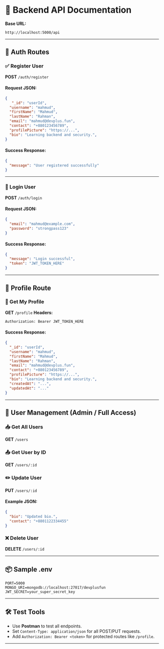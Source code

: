 # 📘 Backend API Documentation

**Base URL:**

```
http://localhost:5000/api
```

---

## 🔐 Auth Routes

### ✅ Register User

**POST** `/auth/register`

#### Request JSON:

```json
{
   "_id": "userId",
  "username": "mahmud",
  "firstName": "Mahmud",
  "lastName": "Rahman",
  "email": "mahmud@devplus.fun",
  "contact": "+880123456789",
  "profilePicture": "https://...",
  "bio": "Learning backend and security.",
}
```

#### Success Response:

```json
{
  "message": "User registered successfully"
}
```

---

### 🔑 Login User

**POST** `/auth/login`

#### Request JSON:

```json
{
  "email": "mahmud@example.com",
  "password": "strongpass123"
}
```

#### Success Response:

```json
{
  "message": "Login successful",
  "token": "JWT_TOKEN_HERE"
}
```

---

## 👤 Profile Route

### 🔎 Get My Profile

**GET** `/profile`
**Headers:**

```
Authorization: Bearer JWT_TOKEN_HERE
```

#### Success Response:

```json
{
  "_id": "userId",
  "username": "mahmud",
  "firstName": "Mahmud",
  "lastName": "Rahman",
  "email": "mahmud@devplus.fun",
  "contact": "+880123456789",
  "profilePicture": "https://...",
  "bio": "Learning backend and security.",
  "createdAt": "...",
  "updatedAt": "..."
}
```

---

## 👥 User Management (Admin / Full Access)

### 📥 Get All Users

**GET** `/users`

### 📤 Get User by ID

**GET** `/users/:id`

### ✏️ Update User

**PUT** `/users/:id`

#### Example JSON:

```json
{
  "bio": "Updated bio.",
  "contact": "+8801122334455"
}
```

### ❌ Delete User

**DELETE** `/users/:id`

---

## 📦 Sample .env

```
PORT=5000
MONGO_URI=mongodb://localhost:27017/devplusfun
JWT_SECRET=your_super_secret_key
```

---

## 🛠️ Test Tools

* Use **Postman** to test all endpoints.
* Set `Content-Type: application/json` for all POST/PUT requests.
* Add `Authorization: Bearer <token>` for protected routes like `/profile`.

---